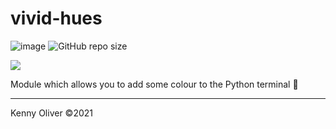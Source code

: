 # vivid-hues

![image](https://www.codefactor.io/repository/github/KennyOliver/vivid-hues/badge?style=for-the-badge)
![GitHub repo size](https://img.shields.io/github/repo-size/KennyOliver/vivid-hues?style=for-the-badge)

[![](https://repl.it/badge/github/KennyOliver/vivid-hues)](https://repl.it/@KennyOliver/vivid-hues)

Module which allows you to add some colour to the Python terminal :rainbow:

---
Kenny Oliver ©2021
